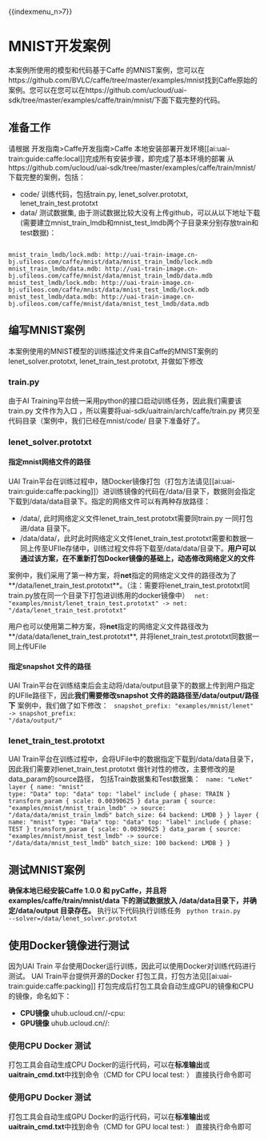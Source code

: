 {{indexmenu_n>7}}

# MNIST开发案例
本案例所使用的模型和代码基于Caffe 的MNIST案例，您可以在https://github.com/BVLC/caffe/tree/master/examples/mnist找到Caffe原始的案例。您可以在您可以在https://github.com/ucloud/uai-sdk/tree/master/examples/caffe/train/mnist/下面下载完整的代码。

## 准备工作
请根据 开发指南>Caffe开发指南>Caffe 本地安装部署开发环境[[ai:uai-train:guide:caffe:local]]完成所有安装步骤，即完成了基本环境的部署 
从https://github.com/ucloud/uai-sdk/tree/master/examples/caffe/train/mnist/下载完整的案例，包括：

  * code/ 训练代码，包括train.py,  lenet\_solver.prototxt, lenet\_train\_test.prototxt
  * data/ 测试数据集, 由于测试数据比较大没有上传github，可以从以下地址下载(需要建立mnist\_train\_lmdb和mnist\_test\_lmdb两个子目录来分别存放train和test数据)：
<code>
mnist_train_lmdb/lock.mdb: http://uai-train-image.cn-bj.ufileos.com/caffe/mnist/data/mnist_train_lmdb/lock.mdb
mnist_train_lmdb/data.mdb: http://uai-train-image.cn-bj.ufileos.com/caffe/mnist/data/mnist_train_lmdb/data.mdb
mnist_test_lmdb/lock.mdb: http://uai-train-image.cn-bj.ufileos.com/caffe/mnist/data/mnist_test_lmdb/lock.mdb
mnist_test_lmdb/data.mdb: http://uai-train-image.cn-bj.ufileos.com/caffe/mnist/data/mnist_test_lmdb/data.mdb
</code>

## 编写MNIST案例
本案例使用的MNIST模型的训练描述文件来自Caffe的MNIST案例的 lenet\_solver.prototxt, lenet\_train\_test.prototxt, 并做如下修改 

### train.py
由于AI Training平台统一采用python的接口启动训练任务，因此我们需要该train.py 文件作为入口 ，所以需要将uai-sdk/uaitrain/arch/caffe/train.py 拷贝至代码目录（案例中，我们已经在mnist/code/ 目录下准备好了。

### lenet_solver.prototxt

#### 指定mnist网络文件的路径
UAI Train平台在训练过程中，随Docker镜像打包（打包方法请见[[ai:uai-train:guide:caffe:packing]]）进训练镜像的代码在/data/目录下，数据则会指定下载到/data/data目录下。指定的网络文件可以有两种存放路径：

  - /data/, 此时网络定义文件lenet\_train\_test.prototxt需要同train.py 一同打包进/data 目录下。
  - /data/data/，此时此时网络定义文件lenet\_train\_test.prototxt需要和数据一同上传至UFIle存储中，训练过程文件将下载至/data/data/目录下。**用户可以通过该方案，在不重新打包Docker镜像的基础上，动态修改网络定义的文件**

案例中，我们采用了第一种方案，将**net**指定的网络定义文件的路径改为了**/data/lenet\_train\_test.prototxt**。（注：需要将lenet\_train\_test.prototxt同train.py放在同一个目录下打包进训练用的docker镜像中）
<code>
net: "examples/mnist/lenet_train_test.prototxt"  -> net: "/data/lenet_train_test.prototxt"
</code>

用户也可以使用第二种方案，将**net**指定的网络定义文件路径改为**/data/data/lenet\_train\_test.prototxt**, 并将lenet\_train\_test.prototxt同数据一同上传UFile

#### 指定snapshot 文件的路径

UAI Train平台在训练结束后会主动将/data/output目录下的数据上传到用户指定的UFIle路径下，因此**我们需要修改snapshot 文件的路路径至/data/output/路径下**
案例中，我们做了如下修改：
<code>
snapshot_prefix: "examples/mnist/lenet"  -> snapshot_prefix: "/data/output/"
</code>

### lenet_train_test.prototxt

UAI Train平台在训练过程中，会将UFile中的数据指定下载到/data/data目录下，因此我们需要对lenet\_train\_test.prototxt 做针对性的修改，主要修改的是data\_param的source路径， 包括Train数据集和Test数据集：
<code>
name: "LeNet"
layer {
  name: "mnist"
  type: "Data"
  top: "data"
  top: "label"
  include {
    phase: TRAIN
  }
  transform_param {
    scale: 0.00390625
  }
  data_param {
     source: "examples/mnist/mnist_train_lmdb"  ->  source: "/data/data/mnist_train_lmdb"
    batch_size: 64
    backend: LMDB
  }
}
layer {
  name: "mnist"
  type: "Data"
  top: "data"
  top: "label"
  include {
    phase: TEST
  }
  transform_param {
    scale: 0.00390625
  }
  data_param {
    source: "examples/mnist/mnist_test_lmdb"  ->  source: "/data/data/mnist_test_lmdb"
    batch_size: 100
    backend: LMDB
  }
}
</code>

## 测试MNIST案例

**确保本地已经安装Caffe 1.0.0 和 pyCaffe，并且将examples/caffe/train/mnist/data 下的测试数据放入 /data/data目录下，并确定/data/output 目录存在。**
执行以下代码执行训练任务
<code>
python train.py --solver=/data/lenet_solver.prototxt
</code>

## 使用Docker镜像进行测试

因为UAI Train 平台使用Docker运行训练，因此可以使用Docker对训练代码进行测试。
UAI Train平台提供开源的Docker 打包工具，打包方法见[[ai:uai-train:guide:caffe:packing]] 
打包完成后打包工具会自动生成GPU的镜像和CPU的镜像，命名如下：

  * **CPU镜像** uhub.ucloud.cn/<uhub-bucket>/<user-def-name>-cpu:<usr-def-tag>
  * **GPU镜像** uhub.ucloud.cn/<uhub-bucket>/<user-def-name>:<usr-def-tag>

### 使用CPU Docker 测试

打包工具会自动生成CPU Docker的运行代码，可以在**标准输出**或**uaitrain\_cmd.txt**中找到命令（CMD for CPU local test: <docker run cmd> ）
直接执行命令即可

### 使用GPU Docker 测试

打包工具会自动生成GPU Docker的运行代码，可以在**标准输出**或**uaitrain\_cmd.txt**中找到命令（CMD for GPU local test: <docker run cmd> ）
直接执行命令即可